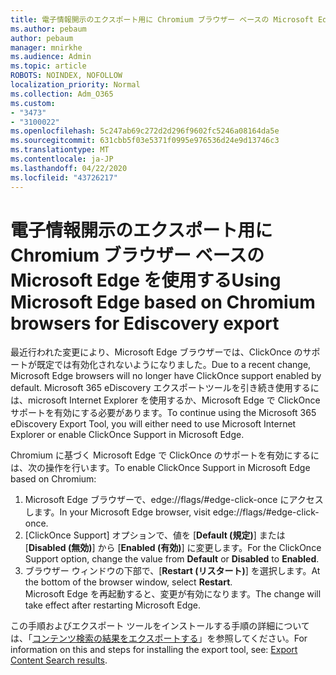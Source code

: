 ```yaml
---
title: 電子情報開示のエクスポート用に Chromium ブラウザー ベースの Microsoft Edge を使用する
ms.author: pebaum
author: pebaum
manager: mnirkhe
ms.audience: Admin
ms.topic: article
ROBOTS: NOINDEX, NOFOLLOW
localization_priority: Normal
ms.collection: Adm_O365
ms.custom:
- "3473"
- "3100022"
ms.openlocfilehash: 5c247ab69c272d2d296f9602fc5246a08164da5e
ms.sourcegitcommit: 631cbb5f03e5371f0995e976536d24e9d13746c3
ms.translationtype: MT
ms.contentlocale: ja-JP
ms.lasthandoff: 04/22/2020
ms.locfileid: "43726217"
---
```

# <a name="using-microsoft-edge-based-on-chromium-browsers-for-ediscovery-export"></a><span data-ttu-id="60fbb-102">電子情報開示のエクスポート用に Chromium ブラウザー ベースの Microsoft Edge を使用する</span><span class="sxs-lookup"><span data-stu-id="60fbb-102">Using Microsoft Edge based on Chromium browsers for Ediscovery export</span></span>

<span data-ttu-id="60fbb-103">最近行われた変更により、Microsoft Edge ブラウザーでは、ClickOnce のサポートが既定では有効化されないようになりました。</span><span class="sxs-lookup"><span data-stu-id="60fbb-103">Due to a recent change, Microsoft Edge browsers will no longer have ClickOnce support enabled by default.</span></span> <span data-ttu-id="60fbb-104">Microsoft 365 eDiscovery エクスポートツールを引き続き使用するには、microsoft Internet Explorer を使用するか、Microsoft Edge で ClickOnce サポートを有効にする必要があります。</span><span class="sxs-lookup"><span data-stu-id="60fbb-104">To continue using the Microsoft 365 eDiscovery Export Tool, you will either need to use Microsoft Internet Explorer or enable ClickOnce Support in Microsoft Edge.</span></span> 

<span data-ttu-id="60fbb-105">Chromium に基づく Microsoft Edge で ClickOnce のサポートを有効にするには、次の操作を行います。</span><span class="sxs-lookup"><span data-stu-id="60fbb-105">To enable ClickOnce Support in Microsoft Edge based on Chromium:</span></span> 
1. <span data-ttu-id="60fbb-106">Microsoft Edge ブラウザーで、edge://flags/#edge-click-once にアクセスします。</span><span class="sxs-lookup"><span data-stu-id="60fbb-106">In your Microsoft Edge browser, visit edge://flags/#edge-click-once.</span></span>
2. <span data-ttu-id="60fbb-107">[ClickOnce Support] オプションで、値を [**Default (規定)**] または [**Disabled (無効)**] から [**Enabled (有効)**] に変更します。</span><span class="sxs-lookup"><span data-stu-id="60fbb-107">For the ClickOnce Support option, change the value from **Default** or **Disabled** to **Enabled**.</span></span> 
3. <span data-ttu-id="60fbb-p102">ブラウザー ウィンドウの下部で、[**Restart (リスタート)**] を選択します。</span><span class="sxs-lookup"><span data-stu-id="60fbb-p102">At the bottom of the browser window, select **Restart**. </span></span><br>
 <span data-ttu-id="60fbb-109">Microsoft Edge を再起動すると、変更が有効になります。</span><span class="sxs-lookup"><span data-stu-id="60fbb-109">The change will take effect after restarting Microsoft Edge.</span></span> 

<span data-ttu-id="60fbb-110">この手順およびエクスポート ツールをインストールする手順の詳細については、「[コンテンツ検索の結果をエクスポートする](https://docs.microsoft.com/microsoft-365/compliance/export-search-results)」を参照してください。</span><span class="sxs-lookup"><span data-stu-id="60fbb-110">For information on this and steps for installing the  export tool, see: [ Export Content Search results](https://docs.microsoft.com/microsoft-365/compliance/export-search-results).</span></span>